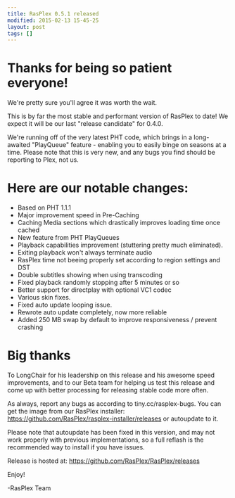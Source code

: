 ```yaml
---
title: RasPlex 0.5.1 released
modified: 2015-02-13 15-45-25
layout: post
tags: []
---
```


# Thanks for being so patient everyone! 

We're pretty sure you'll agree it was worth the wait.
 
This is by far the most stable and performant version of RasPlex to date! We expect it will be our last "release candidate" for 0.4.0.
 
We're running off of the very latest PHT code, which brings in a long-awaited "PlayQueue" feature - enabling you to easily binge on seasons at a time. Please note that this is very new, and any bugs you find should be reporting to Plex, not us.
 
# Here are our notable changes:
 
* Based on PHT 1.1.1
* Major improvement speed in Pre-Caching
* Caching Media sections which drastically improves loading time once cached
* New feature from PHT PlayQueues
* Playback capabilities improvement (stuttering pretty much eliminated).
* Exiting playback won't always terminate audio
* RasPlex time not beeing properly set according to region settings and DST
* Double subtitles showing when using transcoding
* Fixed playback randomly stopping after 5 minutes or so
* Better support for directplay with optional VC1 codec
* Various skin fixes.
* Fixed auto update looping issue.
* Rewrote auto update completely, now more reliable
* Added 250 MB swap by default to improve responsiveness / prevent crashing


# Big thanks 

To LongChair for his leadership on this release and his awesome speed improvements, and to our Beta team for helping us test this release and come up with better processing for releasing stable code more often.

 
As always, report any bugs as according to tiny.cc/rasplex-bugs.
You can get the image from our RasPlex installer: https://github.com/RasPlex/rasplex-installer/releases or autoupdate to it.
 
Please note that autoupdate has been fixed in this version, and may not work properly with previous implementations, so a full reflash is the recommended way to install if you have issues.
 
Release is hosted at: https://github.com/RasPlex/RasPlex/releases
 
Enjoy!
 
-RasPlex Team

